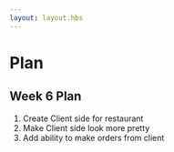 ```yaml
---
layout: layout.hbs
---
```


# Plan

## Week 6 Plan

1. Create Client side for restaurant
2. Make Client side look more pretty
3. Add ability to make orders from client